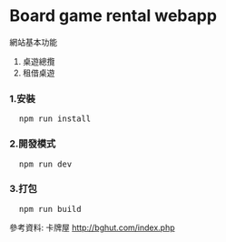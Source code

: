 # Board game rental webapp

網站基本功能
1. 桌遊總攬
2. 租借桌遊

### 1.安裝

<pre>
  npm run install
</pre>

### 2.開發模式

<pre>
  npm run dev
</pre>

### 3.打包

<pre>
  npm run build
</pre>

參考資料: 卡牌屋
<http://bghut.com/index.php>
